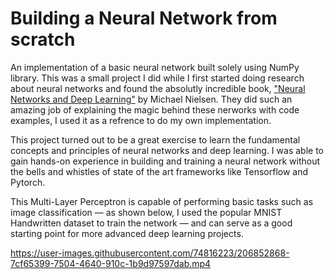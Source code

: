 # Building a Neural Network from scratch

An implementation of a basic neural network built solely using NumPy library. This was a small project I did while I first started doing research about neural networks and found the absolutly incredible book, ["Neural Networks and Deep Learning"](http://neuralnetworksanddeeplearning.com/) by Michael Nielsen. They did such an amazing job of explaining the magic behind these nerworks with code examples, I used it as a refrence to do my own implementation. 

This project turned out to be a great exercise to learn the fundamental concepts and principles of neural networks and deep learning. I was able to gain hands-on experience in building and training a neural network without the bells and whistles of state of the art frameworks like Tensorflow and Pytorch.  

This Multi-Layer Perceptron is capable of performing basic tasks such as image classification — as shown below, I used the popular MNIST Handwritten dataset to train the network — and can serve as a good starting point for more advanced deep learning projects.
 
https://user-images.githubusercontent.com/74816223/206852868-7cf65399-7504-4640-910c-1b9d97597dab.mp4

